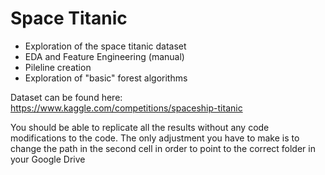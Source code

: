 # Space Titanic 

- Exploration of the space titanic dataset
- EDA and  Feature Engineering (manual)
- Pileline creation
- Exploration of "basic" forest algorithms

Dataset can be found here:
https://www.kaggle.com/competitions/spaceship-titanic

You should be able to replicate all the results without any code modifications to the code. The only adjustment you have to make is to change the path in the second cell in order to point to the correct folder in your Google Drive
